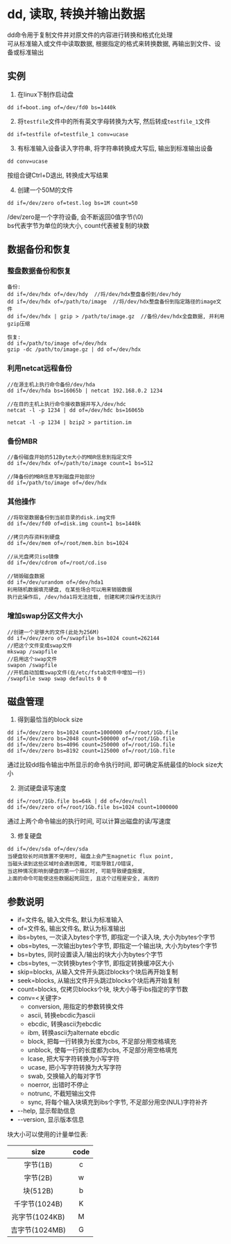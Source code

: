 # dd, 读取, 转换并输出数据

dd命令用于复制文件并对原文件的内容进行转换和格式化处理 <br/>
可从标准输入或文件中读取数据, 根据指定的格式来转换数据, 再输出到文件、设备或标准输出 <br/>

## 实例

1. 在linux下制作启动盘
```
dd if=boot.img of=/dev/fd0 bs=1440k
```

2. 将`testfile`文件中的所有英文字母转换为大写, 然后转成`testfile_1`文件
```
dd if=testfile of=testfile_1 conv=ucase
```

3. 有标准输入设备读入字符串, 将字符串转换成大写后, 输出到标准输出设备
```
dd conv=ucase
```
按组合键Ctrl+D退出, 转换成大写结果

4. 创建一个50M的文件
```
dd if=/dev/zero of=test.log bs=1M count=50
```
/dev/zero是一个字符设备, 会不断返回0值字节(\0) <br/>
bs代表字节为单位的块大小, count代表被复制的块数 <br/>

## 数据备份和恢复

### 整盘数据备份和恢复

```
备份:
dd if=/dev/hdx of=/dev/hdy  //将/dev/hdx整盘备份到/dev/hdy
dd if=/dev/hdx of=/path/to/image  //将/dev/hdx整盘备份到指定路径的image文件
dd if=/dev/hdx | gzip > /path/to/image.gz  //备份/dev/hdx全盘数据, 并利用gzip压缩

恢复:
dd if=/path/to/image of=/dev/hdx
gzip -dc /path/to/image.gz | dd of=/dev/hdx
```

### 利用netcat远程备份

```
//在源主机上执行命令备份/dev/hda
dd if=/dev/hda bs=16065b | netcat 192.168.0.2 1234

//在目的主机上执行命令接收数据并写入/dev/hdc
netcat -l -p 1234 | dd of=/dev/hdc bs=16065b

netcat -l -p 1234 | bzip2 > partition.im
```

### 备份MBR

```
//备份磁盘开始的512Byte大小的MBR信息到指定文件
dd if=/dev/hdx of=/path/to/image count=1 bs=512

//降备份的MBR信息写到磁盘开始部分
dd if=/path/to/image of=/dev/hdx
```

### 其他操作

```
//将软驱数据备份到当前目录的disk.img文件
dd if=/dev/fd0 of=disk.img count=1 bs=1440k

//拷贝内存资料到硬盘
dd if=/dev/mem of=/root/mem.bin bs=1024

//从光盘拷贝iso镜像
dd if=/dev/cdrom of=/root/cd.iso

//销毁磁盘数据
dd if=/dev/urandom of=/dev/hda1
利用随机数据填充硬盘, 在某些场合可以用来销毁数据
执行此操作后, /dev/hda1将无法挂载, 创建和拷贝操作无法执行
```

### 增加swap分区文件大小

```
//创建一个足够大的文件(此处为256M)
dd if=/dev/zero of=/swapfile bs=1024 count=262144
//把这个文件变成swap文件
mkswap /swapfile
//启用这个swap文件
swapon /swapfile
//开机自动加载swap文件(在/etc/fstab文件中增加一行)
/swapfile swap swap defaults 0 0
```

## 磁盘管理

1. 得到最恰当的block size
```
dd if=/dev/zero bs=1024 count=1000000 of=/root/1Gb.file
dd if=/dev/zero bs=2048 count=500000 of=/root/1Gb.file
dd if=/dev/zero bs=4096 count=250000 of=/root/1Gb.file
dd if=/dev/zero bs=8192 count=125000 of=/root/1Gb.file
```
通过比较dd指令输出中所显示的命令执行时间, 即可确定系统最佳的block size大小

2. 测试硬盘读写速度
```
dd if=/root/1Gb.file bs=64k | dd of=/dev/null
dd if=/dev/zero of=/root/1Gb.file bs=1024 count=1000000
```
通过上两个命令输出的执行时间, 可以计算出磁盘的读/写速度

3. 修复硬盘
```
dd if=/dev/sda of=/dev/sda
当硬盘较长时间放置不使用时, 磁盘上会产生magnetic flux point, 
当磁头读到这些区域时会遇到困难, 可能导致I/O错误, 
当这种情况影响到硬盘的第一个扇区时, 可能导致硬盘报废, 
上面的命令可能使这些数据起死回生, 且这个过程是安全, 高效的
```

## 参数说明

+ if=文件名, 输入文件名, 默认为标准输入
+ of=文件名, 输出文件名, 默认为标准输出
+ ibs=bytes, 一次读入bytes个字节, 即指定一个读入块, 大小为bytes个字节
+ obs=bytes, 一次输出bytes个字节, 即指定一个输出块, 大小为bytes个字节
+ bs=bytes, 同时设置读入/输出的块大小为bytes个字节
+ cbs=bytes, 一次转换bytes个字节, 即指定转换缓冲区大小
+ skip=blocks, 从输入文件开头跳过blocks个块后再开始复制
+ seek=blocks, 从输出文件开头跳过blocks个块后再开始复制
+ count=blocks, 仅拷贝blocks个块, 块大小等于ibs指定的字节数
+ conv=<关键字>
    + conversion, 用指定的参数转换文件
    + ascii, 转换ebcdic为ascii
    + ebcdic, 转换ascii为ebcdic
    + ibm, 转换ascii为alternate ebcdic
    + block, 把每一行转换为长度为cbs, 不足部分用空格填充
    + unblock, 使每一行的长度都为cbs, 不足部分用空格填充
    + lcase, 把大写字符转换为小写字符
    + ucase, 把小写字符转换为大写字符
    + swab, 交换输入的每对字节
    + noerror, 出错时不停止
    + notrunc, 不截短输出文件
    + sync, 将每个输入块填充到ibs个字节, 不足部分用空(NUL)字符补齐
+ --help, 显示帮助信息
+ --version, 显示版本信息

块大小可以使用的计量单位表:

|       size      |  code  |
|    :--------:   | :----: |
|    字节(1B)     |    c   |
|    字节(2B)     |    w   |
|    块(512B)     |    b   |
| 千字节(1024B)   |    K   |
| 兆字节(1024KB)  |    M   |
| 吉字节(1024MB)  |    G   |

